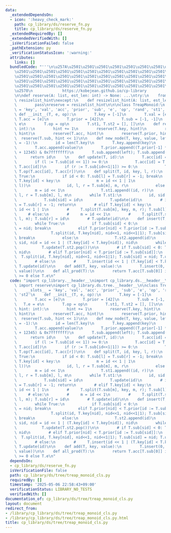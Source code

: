```yaml
---
data:
  _extendedDependsOn:
  - icon: ':heavy_check_mark:'
    path: cp_library/ds/reserve_fn.py
    title: cp_library/ds/reserve_fn.py
  _extendedRequiredBy: []
  _extendedVerifiedWith: []
  _isVerificationFailed: false
  _pathExtension: py
  _verificationStatusIcon: ':warning:'
  attributes:
    links: []
  bundledCode: "'''\n\u257A\u2501\u2501\u2501\u2501\u2501\u2501\u2501\u2501\u2501\u2501\
    \u2501\u2501\u2501\u2501\u2501\u2501\u2501\u2501\u2501\u2501\u2501\u2501\u2501\
    \u2501\u2501\u2501\u2501\u2501\u2501\u2501\u2501\u2501\u2501\u2501\u2501\u2501\
    \u2501\u2501\u2501\u2501\u2501\u2501\u2501\u2501\u2501\u2501\u2501\u2501\u2501\
    \u2501\u2501\u2501\u2501\u2501\u2501\u2501\u2501\u2501\u2501\u2501\u2501\u2501\
    \u2578\n             https://kobejean.github.io/cp-library               \n'''\n\
    \n\ndef reserve(A: list, est_len: int) -> None: ...\ntry:\n    from __pypy__ import\
    \ resizelist_hint\nexcept:\n    def resizelist_hint(A: list, est_len: int):\n\
    \        pass\nreserve = resizelist_hint\n\n\nclass TreapMonoid:\n    __slots__\
    \ = 'key', 'val', 'acc', 'prior', 'sub', 'e', 'op', 'rand', 'st1', 'st2'\n   \
    \ def __init__(T, e, op):\n        T.key = [-1]\n        T.val = [e]\n       \
    \ T.acc = [e]\n        T.prior = [42]\n        T.sub = [-1, -1]\n        T.e =\
    \ e\n        T.op = op\n        T.st1, T.st2 = [], []\n\n    def reserve(T, hint:\
    \ int):\n        hint += 1\n        reserve(T.key, hint)\n        reserve(T.val,\
    \ hint)\n        reserve(T.acc, hint)\n        reserve(T.prior, hint)\n      \
    \  reserve(T.sub, hint << 1)\n\n    def new_node(T, key, value, left = -1, right\
    \ = -1):\n        id = len(T.key)\n        T.key.append(key)\n        T.val.append(value)\n\
    \        T.acc.append(value)\n        T.prior.append((T.prior[-1] * 1103515245\
    \ + 12345) & 0x7fffffff)\n        T.sub.append(left); T.sub.append(right)\n  \
    \      return id\n    \n    def update(T, id):\n        T.acc[id] = T.val[id]\n\
    \        if (l := T.sub[id << 1]) >= 0:\n            T.acc[id] = T.op(T.acc[l],\
    \ T.acc[id])\n        if (r := T.sub[id<<1|1]) >= 0:\n            T.acc[id] =\
    \ T.op(T.acc[id], T.acc[r])\n\n    def split(T, id, key, l, r):\n        while\
    \ True:\n            if id < 0: T.sub[l] = T.sub[r] = -1; break\n            if\
    \ T.key[id] < key:\n                m = id << 1 | 1\n                T.st1.append((id,\
    \ l))\n                id, l, r = T.sub[m], m, r\n            else:\n        \
    \        m = id << 1\n                T.st1.append((id, r))\n                id,\
    \ l, r = T.sub[m], l, m\n        while T.st1:\n            id, sid = T.st1.pop()\n\
    \            T.sub[sid] = id\n            T.update(id)\n        # if id < 0: T.sub[l]\
    \ = T.sub[r] = -1; return\n        # elif T.key[id] < key:\n        #     m =\
    \ id << 1 | 1\n        #     T.split(T.sub[m], key, m, r); T.sub[l] = id\n   \
    \     # else:\n        #     m = id << 1\n        #     T.split(T.sub[m], key,\
    \ l, m); T.sub[r] = id\n        # T.update(id)\n\n    def insert(T, sid, nid):\n\
    \        while True:\n            if T.sub[sid] < 0:\n                T.sub[sid]\
    \ = nid; break\n            elif T.prior[nid] < T.prior[id := T.sub[sid]]:\n \
    \               T.split(id, T.key[nid], nid<<1, nid<<1|1); T.sub[sid] = nid; T.update(nid);\
    \ break\n            else:\n                T.st2.append(id)\n               \
    \ sid, nid = id << 1 | (T.key[id] < T.key[nid]), nid\n        while T.st2:\n \
    \           T.update(T.st2.pop())\n\n        # if T.sub[sid] < 0: T.sub[sid] =\
    \ nid\n        # elif T.prior[nid] < T.prior[id := T.sub[sid]]:\n        #   \
    \  T.split(id, T.key[nid], nid<<1, nid<<1|1); T.sub[sid] = nid; T.update(nid)\n\
    \        # else:\n        #     T.insert(id << 1 | (T.key[id] < T.key[nid]), nid);\
    \ T.update(id)\n\n    def add(T, key, value):\n        T.insert(0, T.new_node(key,\
    \ value))\n\n    def all_prod(T):\n        return T.acc[T.sub[0]] if T.sub[0]\
    \ >= 0 else T.e\n"
  code: "import cp_library.__header__\nimport cp_library.ds.__header__\nfrom cp_library.ds.reserve_fn\
    \ import reserve\nimport cp_library.ds.tree.__header__\n\nclass TreapMonoid:\n\
    \    __slots__ = 'key', 'val', 'acc', 'prior', 'sub', 'e', 'op', 'rand', 'st1',\
    \ 'st2'\n    def __init__(T, e, op):\n        T.key = [-1]\n        T.val = [e]\n\
    \        T.acc = [e]\n        T.prior = [42]\n        T.sub = [-1, -1]\n     \
    \   T.e = e\n        T.op = op\n        T.st1, T.st2 = [], []\n\n    def reserve(T,\
    \ hint: int):\n        hint += 1\n        reserve(T.key, hint)\n        reserve(T.val,\
    \ hint)\n        reserve(T.acc, hint)\n        reserve(T.prior, hint)\n      \
    \  reserve(T.sub, hint << 1)\n\n    def new_node(T, key, value, left = -1, right\
    \ = -1):\n        id = len(T.key)\n        T.key.append(key)\n        T.val.append(value)\n\
    \        T.acc.append(value)\n        T.prior.append((T.prior[-1] * 1103515245\
    \ + 12345) & 0x7fffffff)\n        T.sub.append(left); T.sub.append(right)\n  \
    \      return id\n    \n    def update(T, id):\n        T.acc[id] = T.val[id]\n\
    \        if (l := T.sub[id << 1]) >= 0:\n            T.acc[id] = T.op(T.acc[l],\
    \ T.acc[id])\n        if (r := T.sub[id<<1|1]) >= 0:\n            T.acc[id] =\
    \ T.op(T.acc[id], T.acc[r])\n\n    def split(T, id, key, l, r):\n        while\
    \ True:\n            if id < 0: T.sub[l] = T.sub[r] = -1; break\n            if\
    \ T.key[id] < key:\n                m = id << 1 | 1\n                T.st1.append((id,\
    \ l))\n                id, l, r = T.sub[m], m, r\n            else:\n        \
    \        m = id << 1\n                T.st1.append((id, r))\n                id,\
    \ l, r = T.sub[m], l, m\n        while T.st1:\n            id, sid = T.st1.pop()\n\
    \            T.sub[sid] = id\n            T.update(id)\n        # if id < 0: T.sub[l]\
    \ = T.sub[r] = -1; return\n        # elif T.key[id] < key:\n        #     m =\
    \ id << 1 | 1\n        #     T.split(T.sub[m], key, m, r); T.sub[l] = id\n   \
    \     # else:\n        #     m = id << 1\n        #     T.split(T.sub[m], key,\
    \ l, m); T.sub[r] = id\n        # T.update(id)\n\n    def insert(T, sid, nid):\n\
    \        while True:\n            if T.sub[sid] < 0:\n                T.sub[sid]\
    \ = nid; break\n            elif T.prior[nid] < T.prior[id := T.sub[sid]]:\n \
    \               T.split(id, T.key[nid], nid<<1, nid<<1|1); T.sub[sid] = nid; T.update(nid);\
    \ break\n            else:\n                T.st2.append(id)\n               \
    \ sid, nid = id << 1 | (T.key[id] < T.key[nid]), nid\n        while T.st2:\n \
    \           T.update(T.st2.pop())\n\n        # if T.sub[sid] < 0: T.sub[sid] =\
    \ nid\n        # elif T.prior[nid] < T.prior[id := T.sub[sid]]:\n        #   \
    \  T.split(id, T.key[nid], nid<<1, nid<<1|1); T.sub[sid] = nid; T.update(nid)\n\
    \        # else:\n        #     T.insert(id << 1 | (T.key[id] < T.key[nid]), nid);\
    \ T.update(id)\n\n    def add(T, key, value):\n        T.insert(0, T.new_node(key,\
    \ value))\n\n    def all_prod(T):\n        return T.acc[T.sub[0]] if T.sub[0]\
    \ >= 0 else T.e\n"
  dependsOn:
  - cp_library/ds/reserve_fn.py
  isVerificationFile: false
  path: cp_library/ds/tree/treap_monoid_cls.py
  requiredBy: []
  timestamp: '2025-05-06 22:58:43+09:00'
  verificationStatus: LIBRARY_NO_TESTS
  verifiedWith: []
documentation_of: cp_library/ds/tree/treap_monoid_cls.py
layout: document
redirect_from:
- /library/cp_library/ds/tree/treap_monoid_cls.py
- /library/cp_library/ds/tree/treap_monoid_cls.py.html
title: cp_library/ds/tree/treap_monoid_cls.py
---
```

